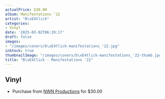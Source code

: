 ```yaml
---
actualPrice: $30.00
album: Manifestations '22
artist: "B\xE4tlick"
categories:
- Vinyl
date: '2025-03-02T06:20:17'
draft: false
images:
- "/images/covers/b\xE4tlick-manifestations_'22.jpg"
inStock: true
thumbnailImage: "/images/covers/b\xE4tlick-manifestations_'22-thumb.jpg"
title: "B\xE4tlick - Manifestations '22"
---
```


## Vinyl
* Purchase from [NWN Productions](http://shop.nwnprod.com/index.php?route=product/product&path=75&product_id=59260&sort=pd.name&order=ASC) for $30.00
